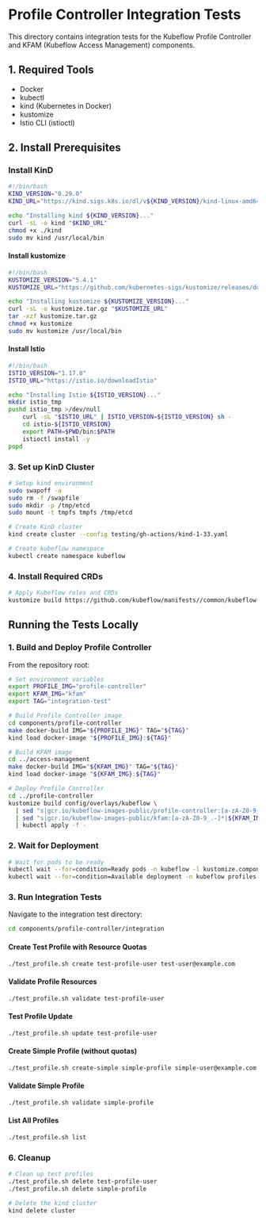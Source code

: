 # Profile Controller Integration Tests

This directory contains integration tests for the Kubeflow Profile Controller and KFAM (Kubeflow Access Management) components.

## 1. Required Tools

- Docker
- kubectl
- kind (Kubernetes in Docker)
- kustomize
- Istio CLI (istioctl)

## 2. Install Prerequisites

### Install KinD

```bash
#!/bin/bash
KIND_VERSION="0.29.0"
KIND_URL="https://kind.sigs.k8s.io/dl/v${KIND_VERSION}/kind-linux-amd64"

echo "Installing kind ${KIND_VERSION}..."
curl -sL -o kind "$KIND_URL"
chmod +x ./kind
sudo mv kind /usr/local/bin
```

#### Install kustomize

```bash
#!/bin/bash
KUSTOMIZE_VERSION="5.4.1"
KUSTOMIZE_URL="https://github.com/kubernetes-sigs/kustomize/releases/download/kustomize/v${KUSTOMIZE_VERSION}/kustomize_v${KUSTOMIZE_VERSION}_linux_amd64.tar.gz"

echo "Installing kustomize ${KUSTOMIZE_VERSION}..."
curl -sL -o kustomize.tar.gz "$KUSTOMIZE_URL"
tar -xzf kustomize.tar.gz
chmod +x kustomize
sudo mv kustomize /usr/local/bin
```

#### Install Istio

```bash
#!/bin/bash
ISTIO_VERSION="1.17.8"
ISTIO_URL="https://istio.io/downloadIstio"

echo "Installing Istio ${ISTIO_VERSION}..."
mkdir istio_tmp
pushd istio_tmp >/dev/null
    curl -sL "$ISTIO_URL" | ISTIO_VERSION=${ISTIO_VERSION} sh -
    cd istio-${ISTIO_VERSION}
    export PATH=$PWD/bin:$PATH
    istioctl install -y
popd
```

### 3. Set up KinD Cluster

```bash
# Setup kind environment
sudo swapoff -a
sudo rm -f /swapfile
sudo mkdir -p /tmp/etcd
sudo mount -t tmpfs tmpfs /tmp/etcd

# Create KinD cluster
kind create cluster --config testing/gh-actions/kind-1-33.yaml

# Create kubeflow namespace
kubectl create namespace kubeflow
```

### 4. Install Required CRDs

```bash
# Apply Kubeflow roles and CRDs
kustomize build https://github.com/kubeflow/manifests//common/kubeflow-roles/base?ref=master | kubectl apply -f -
```

## Running the Tests Locally

### 1. Build and Deploy Profile Controller

From the repository root:

```bash
# Set environment variables
export PROFILE_IMG="profile-controller"
export KFAM_IMG="kfam"
export TAG="integration-test"

# Build Profile Controller image
cd components/profile-controller
make docker-build IMG="${PROFILE_IMG}" TAG="${TAG}"
kind load docker-image "${PROFILE_IMG}:${TAG}"

# Build KFAM image
cd ../access-management
make docker-build IMG="${KFAM_IMG}" TAG="${TAG}"
kind load docker-image "${KFAM_IMG}:${TAG}"

# Deploy Profile Controller
cd ../profile-controller
kustomize build config/overlays/kubeflow \
  | sed "s|gcr.io/kubeflow-images-public/profile-controller:[a-zA-Z0-9_.-]*|${PROFILE_IMG}:${TAG}|g" \
  | sed "s|gcr.io/kubeflow-images-public/kfam:[a-zA-Z0-9_.-]*|${KFAM_IMG}:${TAG}|g" \
  | kubectl apply -f -
```

### 2. Wait for Deployment

```bash
# Wait for pods to be ready
kubectl wait --for=condition=Ready pods -n kubeflow -l kustomize.component=profiles --timeout=300s
kubectl wait --for=condition=Available deployment -n kubeflow profiles-deployment --timeout=300s
```

### 3. Run Integration Tests

Navigate to the integration test directory:

```bash
cd components/profile-controller/integration
```

#### Create Test Profile with Resource Quotas

```bash
./test_profile.sh create test-profile-user test-user@example.com
```

#### Validate Profile Resources

```bash
./test_profile.sh validate test-profile-user
```

#### Test Profile Update

```bash
./test_profile.sh update test-profile-user
```

#### Create Simple Profile (without quotas)

```bash
./test_profile.sh create-simple simple-profile simple-user@example.com
```

#### Validate Simple Profile

```bash
./test_profile.sh validate simple-profile
```

#### List All Profiles

```bash
./test_profile.sh list
```

### 6. Cleanup

```bash
# Clean up test profiles
./test_profile.sh delete test-profile-user
./test_profile.sh delete simple-profile

# Delete the kind cluster
kind delete cluster
```
